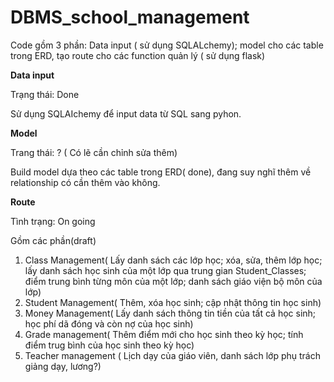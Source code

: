 # DBMS_school_management

Code gồm 3 phần: Data input ( sử dụng SQLALchemy); model cho các table trong ERD, tạo route cho các function quản lý ( sử dụng flask)

**Data input**

Trạng thái: Done

Sử dụng SQLAIchemy để input data từ SQL sang pyhon.

**Model**

Trang thái: ? ( Có lẽ cần chỉnh sửa thêm)

Build model dựa theo các table trong ERD( done), đang suy nghĩ thêm về relationship có cần thêm vào không.

**Route**

Tình trạng: On going

Gồm các phần(draft)

1. Class Management( Lấy danh sách các lớp học; xóa, sửa, thêm lớp học; lấy danh sách học sinh của một lớp qua trung gian Student_Classes; điểm trung bình từng môn của một lớp; danh sách giáo viện bộ môn của lớp)
2. Student Management( Thêm, xóa học sinh; cập nhật thông tin học sinh)
3. Money Management( Lấy danh sách thông tin tiền của tất cả học sinh; học phí dã đóng và còn nợ của học sinh)
4. Grade management( Thêm điểm mới cho học sinh theo kỳ học; tính điểm trug bình của học sinh theo kỳ học)
5. Teacher management ( Lịch dạy của giáo viên, danh sách lớp phụ trách giảng dạy, lương?)
